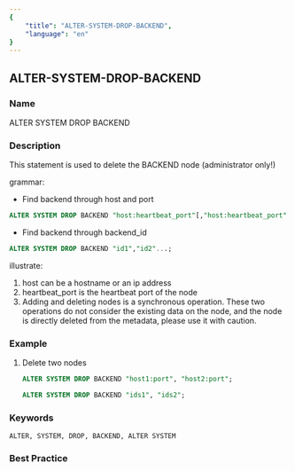 ```yaml
---
{
    "title": "ALTER-SYSTEM-DROP-BACKEND",
    "language": "en"
}
---
```


## ALTER-SYSTEM-DROP-BACKEND

### Name

ALTER SYSTEM DROP BACKEND

### Description

This statement is used to delete the BACKEND node (administrator only!)

grammar:

- Find backend through host and port

```sql
ALTER SYSTEM DROP BACKEND "host:heartbeat_port"[,"host:heartbeat_port"...]
```
- Find backend through backend_id

```sql
ALTER SYSTEM DROP BACKEND "id1","id2"...;
```

illustrate:

1. host can be a hostname or an ip address
2. heartbeat_port is the heartbeat port of the node
3. Adding and deleting nodes is a synchronous operation. These two operations do not consider the existing data on the node, and the node is directly deleted from the metadata, please use it with caution.

### Example

1. Delete two nodes

    ```sql
    ALTER SYSTEM DROP BACKEND "host1:port", "host2:port";
    ```

    ```sql
    ALTER SYSTEM DROP BACKEND "ids1", "ids2";
    ```

### Keywords

    ALTER, SYSTEM, DROP, BACKEND, ALTER SYSTEM

### Best Practice


